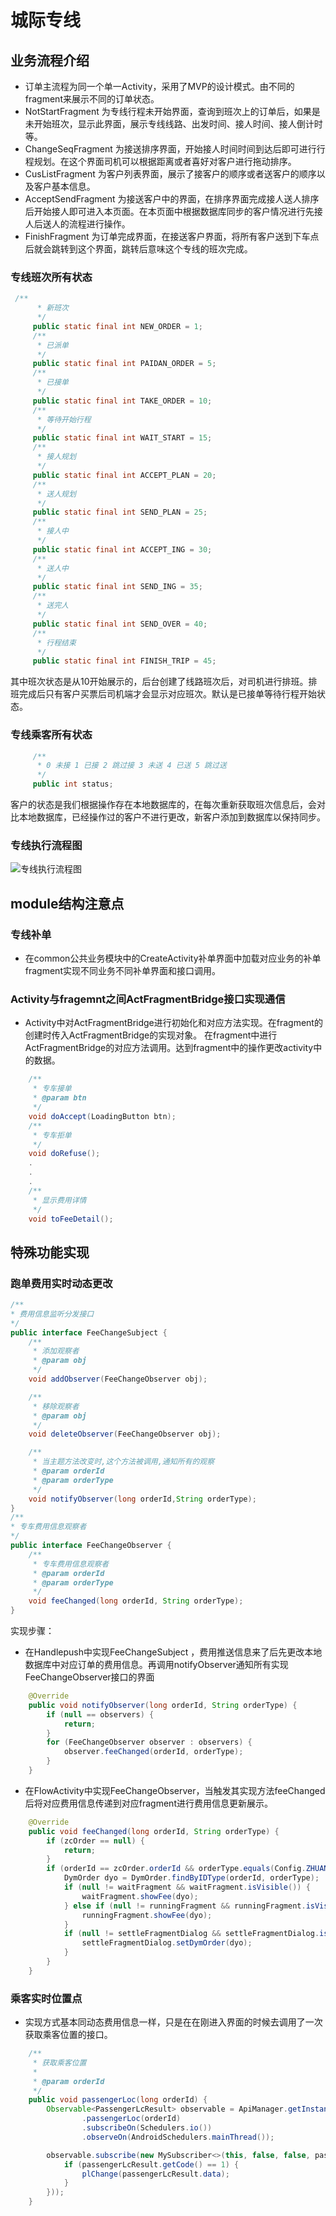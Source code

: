 # 城际专线
## 业务流程介绍
* 订单主流程为同一个单一Activity，采用了MVP的设计模式。由不同的fragment来展示不同的订单状态。
* NotStartFragment 为专线行程未开始界面，查询到班次上的订单后，如果是未开始班次，显示此界面，展示专线线路、出发时间、接人时间、接人倒计时等。
* ChangeSeqFragment 为接送排序界面，开始接人时间时间到达后即可进行行程规划。在这个界面司机可以根据距离或者喜好对客户进行拖动排序。
* CusListFragment 为客户列表界面，展示了接客户的顺序或者送客户的顺序以及客户基本信息。
* AcceptSendFragment 为接送客户中的界面，在排序界面完成接人送人排序后开始接人即可进入本页面。在本页面中根据数据库同步的客户情况进行先接人后送人的流程进行操作。
* FinishFragment 为订单完成界面，在接送客户界面，将所有客户送到下车点后就会跳转到这个界面，跳转后意味这个专线的班次完成。

### 专线班次所有状态
```java
 /**
      * 新班次
      */
     public static final int NEW_ORDER = 1;
     /**
      * 已派单
      */
     public static final int PAIDAN_ORDER = 5;
     /**
      * 已接单
      */
     public static final int TAKE_ORDER = 10;
     /**
      * 等待开始行程
      */
     public static final int WAIT_START = 15;
     /**
      * 接人规划
      */
     public static final int ACCEPT_PLAN = 20;
     /**
      * 送人规划
      */
     public static final int SEND_PLAN = 25;
     /**
      * 接人中
      */
     public static final int ACCEPT_ING = 30;
     /**
      * 送人中
      */
     public static final int SEND_ING = 35;
     /**
      * 送完人
      */
     public static final int SEND_OVER = 40;
     /**
      * 行程结束
      */
     public static final int FINISH_TRIP = 45;
```
其中班次状态是从10开始展示的，后台创建了线路班次后，对司机进行排班。排班完成后只有客户买票后司机端才会显示对应班次。默认是已接单等待行程开始状态。

### 专线乘客所有状态
```java
     /**
      * 0 未接 1 已接 2 跳过接 3 未送 4 已送 5 跳过送
      */
     public int status;
```
客户的状态是我们根据操作存在本地数据库的，在每次重新获取班次信息后，会对比本地数据库，已经操作过的客户不进行更改，新客户添加到数据库以保持同步。

### 专线执行流程图
![专线执行流程图](./cityline.jpg)

## module结构注意点
### 专线补单
* 在common公共业务模块中的CreateActivity补单界面中加载对应业务的补单fragment实现不同业务不同补单界面和接口调用。

### Activity与fragemnt之间ActFragmentBridge接口实现通信
* Activity中对ActFragmentBridge进行初始化和对应方法实现。在fragment的创建时传入ActFragmentBridge的实现对象。
在fragment中进行ActFragmentBridge的对应方法调用。达到fragment中的操作更改activity中的数据。
```java
    /**
     * 专车接单
     * @param btn
     */
    void doAccept(LoadingButton btn);
    /**
     * 专车拒单
     */
    void doRefuse();
    .
    .
    .
    /**
     * 显示费用详情
     */
    void toFeeDetail();    
```
## 特殊功能实现
### 跑单费用实时动态更改
```java
/**
* 费用信息监听分发接口
*/
public interface FeeChangeSubject {
    /**
     * 添加观察者
     * @param obj
     */
    void addObserver(FeeChangeObserver obj);

    /**
     * 移除观察者
     * @param obj
     */
    void deleteObserver(FeeChangeObserver obj);

    /**
     * 当主题方法改变时,这个方法被调用,通知所有的观察
     * @param orderId
     * @param orderType
     */
    void notifyObserver(long orderId,String orderType);
}
/**
* 专车费用信息观察者
*/
public interface FeeChangeObserver {
    /**
     * 专车费用信息观察者
     * @param orderId
     * @param orderType
     */
    void feeChanged(long orderId, String orderType);
}
```
   实现步骤：
   * 在Handlepush中实现FeeChangeSubject ，费用推送信息来了后先更改本地数据库中对应订单的费用信息。再调用notifyObserver通知所有实现FeeChangeObserver接口的界面
```java
    @Override
    public void notifyObserver(long orderId, String orderType) {
        if (null == observers) {
            return;
        }
        for (FeeChangeObserver observer : observers) {
            observer.feeChanged(orderId, orderType);
        }
    }   
```
* 在FlowActivity中实现FeeChangeObserver，当触发其实现方法feeChanged后将对应费用信息传递到对应fragment进行费用信息更新展示。
```java
    @Override
    public void feeChanged(long orderId, String orderType) {
        if (zcOrder == null) {
            return;
        }
        if (orderId == zcOrder.orderId && orderType.equals(Config.ZHUANCHE)) {
            DymOrder dyo = DymOrder.findByIDType(orderId, orderType);
            if (null != waitFragment && waitFragment.isVisible()) {
                waitFragment.showFee(dyo);
            } else if (null != runningFragment && runningFragment.isVisible()) {
                runningFragment.showFee(dyo);
            }
            if (null != settleFragmentDialog && settleFragmentDialog.isShowing()) {
                settleFragmentDialog.setDymOrder(dyo);
            }
        }
    }
```
### 乘客实时位置点 
* 实现方式基本同动态费用信息一样，只是在在刚进入界面的时候去调用了一次获取乘客位置的接口。
```java
    /**
     * 获取乘客位置
     *
     * @param orderId
     */
    public void passengerLoc(long orderId) {
        Observable<PassengerLcResult> observable = ApiManager.getInstance().createApi(Config.HOST, ZCApiService.class)
                .passengerLoc(orderId)
                .subscribeOn(Schedulers.io())
                .observeOn(AndroidSchedulers.mainThread());

        observable.subscribe(new MySubscriber<>(this, false, false, passengerLcResult -> {
            if (passengerLcResult.getCode() == 1) {
                plChange(passengerLcResult.data);
            }
        }));
    }
```
